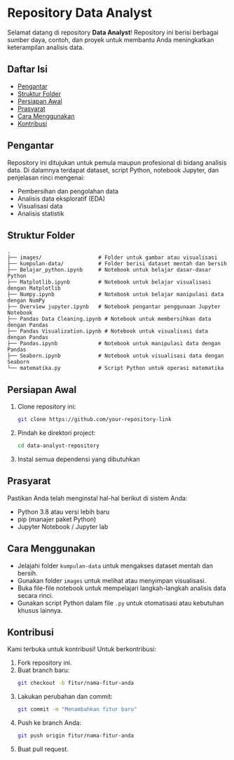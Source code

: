 # Repository Data Analyst

Selamat datang di repository **Data Analyst**! Repository ini berisi berbagai sumber daya, contoh, dan proyek untuk membantu Anda meningkatkan keterampilan analisis data.

## Daftar Isi

- [Pengantar](#pengantar)
- [Struktur Folder](#struktur-folder)
- [Persiapan Awal](#persiapan-awal)
- [Prasyarat](#prasyarat)
- [Cara Menggunakan](#cara-menggunakan)
- [Kontribusi](#kontribusi)

## Pengantar

Repository ini ditujukan untuk pemula maupun profesional di bidang analisis data. Di dalamnya terdapat dataset, script Python, notebook Jupyter, dan penjelasan rinci mengenai:

- Pembersihan dan pengolahan data
- Analisis data eksploratif (EDA)
- Visualisasi data
- Analisis statistik

## Struktur Folder

```
.
├── images/                  # Folder untuk gambar atau visualisasi
├── kumpulan-data/           # Folder berisi dataset mentah dan bersih
├── Belajar_python.ipynb     # Notebook untuk belajar dasar-dasar Python
├── Matplotlib.ipynb         # Notebook untuk belajar visualisasi dengan Matplotlib
├── Numpy.ipynb              # Notebook untuk belajar manipulasi data dengan NumPy
├── Overview jupyter.ipynb   # Notebook pengantar penggunaan Jupyter Notebook
├── Pandas Data Cleaning.ipynb # Notebook untuk membersihkan data dengan Pandas
├── Pandas Visualization.ipynb # Notebook untuk visualisasi data dengan Pandas
├── Pandas.ipynb             # Notebook untuk manipulasi data dengan Pandas
├── Seaborn.ipynb            # Notebook untuk visualisasi data dengan Seaborn
└── matematika.py            # Script Python untuk operasi matematika
```

## Persiapan Awal

1. Clone repository ini:
   ```bash
   git clone https://github.com/your-repository-link
   ```
2. Pindah ke direktori project:
   ```bash
   cd data-analyst-repository
   ```
3. Instal semua dependensi yang dibutuhkan 

## Prasyarat

Pastikan Anda telah menginstal hal-hal berikut di sistem Anda:

- Python 3.8 atau versi lebih baru
- pip (manajer paket Python)
- Jupyter Notebook / Jupyter lab


## Cara Menggunakan

- Jelajahi folder `kumpulan-data` untuk mengakses dataset mentah dan bersih.
- Gunakan folder `images` untuk melihat atau menyimpan visualisasi.
- Buka file-file notebook untuk mempelajari langkah-langkah analisis data secara rinci.
- Gunakan script Python dalam file `.py` untuk otomatisasi atau kebutuhan khusus lainnya.

## Kontribusi

Kami terbuka untuk kontribusi! Untuk berkontribusi:

1. Fork repository ini.
2. Buat branch baru:
   ```bash
   git checkout -b fitur/nama-fitur-anda
   ```
3. Lakukan perubahan dan commit:
   ```bash
   git commit -m "Menambahkan fitur baru"
   ```
4. Push ke branch Anda:
   ```bash
   git push origin fitur/nama-fitur-anda
   ```
5. Buat pull request.


